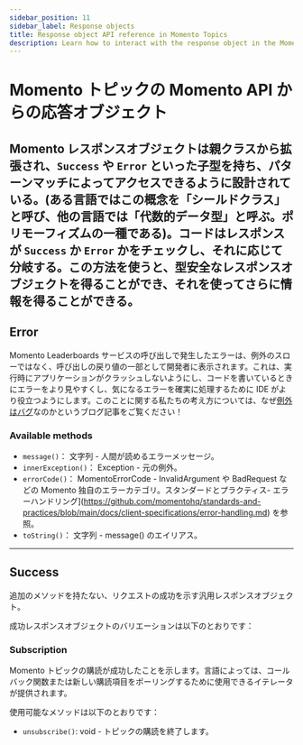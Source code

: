 ```yaml
---
sidebar_position: 11
sidebar_label: Response objects
title: Response object API reference in Momento Topics
description: Learn how to interact with the response object in the Momento API for Momento Topics.
---
```


# Momento トピックの Momento API からの応答オブジェクト

Momento レスポンスオブジェクトは親クラスから拡張され、`Success` や `Error` といった子型を持ち、パターンマッチによってアクセスできるように設計されている。(ある言語ではこの概念を「シールドクラス」と呼び、他の言語では「代数的データ型」と呼ぶ。ポリモーフィズムの一種である)。コードはレスポンスが `Success` か `Error` かをチェックし、それに応じて分岐する。この方法を使うと、型安全なレスポンスオブジェクトを得ることができ、それを使ってさらに情報を得ることができる。
---

## Error

Momento Leaderboards サービスの呼び出しで発生したエラーは、例外のスローではなく、呼び出しの戻り値の一部として開発者に表示されます。これは、実行時にアプリケーションがクラッシュしないようにし、コードを書いているときにエラーをより見やすくし、気になるエラーを確実に処理するために IDE がより役立つようにします。このことに関する私たちの考え方については、なぜ[例外はバグ](https://www.gomomento.com/blog/exceptions-are-bugs)なのかというブログ記事をご覧ください！

### Available methods

- `message()`： 文字列 - 人間が読めるエラーメッセージ。
- `innerException()`： Exception - 元の例外。
- `errorCode()`： MomentoErrorCode - InvalidArgument や BadRequest などの Momento 独自のエラーカテゴリ。スタンダードとプラクティス-  エラーハンドリング](https://github.com/momentohq/standards-and-practices/blob/main/docs/client-specifications/error-handling.md) を参照。
- `toString()`： 文字列 - message() のエイリアス。

---

## Success

追加のメソッドを持たない、リクエストの成功を示す汎用レスポンスオブジェクト。

成功レスポンスオブジェクトのバリエーションは以下のとおりです：

### Subscription

Momento トピックの購読が成功したことを示します。言語によっては、コールバック関数または新しい購読項目をポーリングするために使用できるイテレータが提供されます。

使用可能なメソッドは以下のとおりです：

- `unsubscribe()`: void - トピックの購読を終了します。
